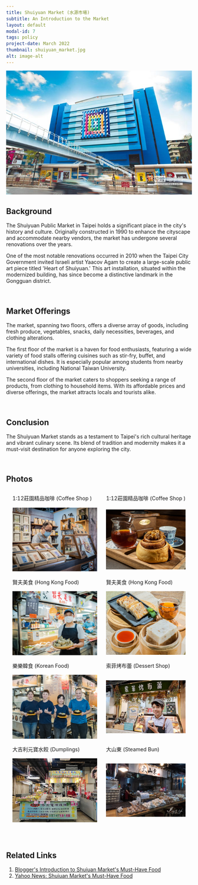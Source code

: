 ```yaml
---
title: Shuiyuan Market (水源市場)
subtitle: An Introduction to the Market
layout: default
modal-id: 7
tags: policy
project-date: March 2022
thumbnail: shuiyuan_market.jpg
alt: image-alt
---
```

<html>
<head>
    <meta name="viewport" content="width=device-width, initial-scale=1.0">
    <style>
        table {
            border-collapse: separate;
            border-spacing: 10px;
        }
        table img {
            max-width: 100%;
            height: auto;
        }
    </style>
</head>
<body>
    <img src="img/portfolio/shuiyuan_market.jpg" alt="market" style="max-width: 100%; height: auto;">
    <h2>Background</h2>
    <p>The Shuiyuan Public Market in Taipei holds a significant place in the city's history and culture. Originally constructed in 1990 to enhance the cityscape and accommodate nearby vendors, the market has undergone several renovations over the years.</p>
    <p>One of the most notable renovations occurred in 2010 when the Taipei City Government invited Israeli artist Yaacov Agam to create a large-scale public art piece titled 'Heart of Shuiyuan.' This art installation, situated within the modernized building, has since become a distinctive landmark in the Gongguan district.</p>
    <br>
    <h2>Market Offerings</h2>
    <p>The market, spanning two floors, offers a diverse array of goods, including fresh produce, vegetables, snacks, daily necessities, beverages, and clothing alterations.</p>
    <p>The first floor of the market is a haven for food enthusiasts, featuring a wide variety of food stalls offering cuisines such as stir-fry, buffet, and international dishes. It is especially popular among students from nearby universities, including National Taiwan University.</p>
    <p>The second floor of the market caters to shoppers seeking a range of products, from clothing to household items. With its affordable prices and diverse offerings, the market attracts locals and tourists alike.</p>
    <br>
    <h2>Conclusion</h2>
    <p>The Shuiyuan Market stands as a testament to Taipei's rich cultural heritage and vibrant culinary scene. Its blend of tradition and modernity makes it a must-visit destination for anyone exploring the city.</p>
    <br>
    <h2>Photos</h2>
    <table>
        <tr>
            <td>1:12莊園精品咖啡 (Coffee Shop )</td>
            <td>1:12莊園精品咖啡 (Coffee Shop )</td>
        </tr>
        <tr>
            <td><img src="img/portfolio/coffee_shop.jpg" alt="Coffee Shop" style="max-width: 100%; height: auto;"></td>
            <td><img src="img/portfolio/coffee2.jpg" alt="Coffee Shop" style="max-width: 100%; height: auto;"></td>
        </tr>
        <tr>
            <td>賢夫美食 (Hong Kong Food)</td>
            <td>賢夫美食 (Hong Kong Food)</td>
        </tr>
        <tr>
            <td><img src="img/portfolio/hongkong1.jpg" alt="Hong Kong Food" style="max-width: 100%; height: auto;"></td>
            <td><img src="img/portfolio/hongkong2.jpg" alt="Hong Kong Food" style="max-width: 100%; height: auto;"></td>
        </tr>
        <tr>
            <td>樂樂韓食 (Korean Food)</td>
            <td>索菲烤布蕾 (Dessert Shop)</td>
        </tr>
        <tr>
            <td><img src="img/portfolio/koreanfood.jpg" alt="Korean Food" style="max-width: 100%; height: auto;"></td>
            <td><img src="img/portfolio/dessert.jpg" alt="Dessert Shop" style="max-width: 100%; height: auto;"></td>
        </tr>
        <tr>
            <td>大吉利元寶水餃 (Dumplings)</td>
            <td>大山東 (Steamed Bun)</td>
        </tr>
        <tr>
            <td><img src="img/portfolio/dumpling.jpg" alt="Dumplings" style="max-width: 100%; height: auto;"></td>
            <td><img src="img/portfolio/bao.jpeg" alt="Steamed Bun" style="max-width: 100%; height: auto;"></td>
        </tr>  
    </table>
    <br>
    <h2>Related Links</h2>
    <ol>
        <li><a href="https://www.popdaily.com.tw/food/1253649">Blogger's Introduction to Shuiuan Market's Must-Have Food</a></li>
        <li><a href="https://tw.news.yahoo.com/%E5%8F%B0%E5%A4%A7%E4%BA%BA%E5%8F%A3%E8%A2%8B%E5%90%8D%E5%96%AE-%E6%B0%B4%E6%BA%90%E5%B8%82%E5%A0%B4-%E5%A5%BD%E8%A9%95%E5%BF%85%E5%90%83-%E9%99%90%E9%87%8F300%E9%A1%86%E7%83%A4%E8%82%89%E5%8C%85-%E6%9A%B4%E7%B4%85-000000360.html?guccounter=1&guce_referrer=aHR0cHM6Ly93d3cuZ29vZ2xlLmNvbS8&guce_referrer_sig=AQAAACSZI-h5cbHUI7owauRj3ssRfqY45vdvzfwzG8zKL8u5QyZFSU0AjtzIH5HIRN_gcCfVmnXl9nmZHDBoZwfpUs_ZXU4HlXIDajfkSf_fQPPW-ZfiB06mi2mmOyjBmT70zYw21v7X9pEtHkHvV7LC1jiz-gkkgzFV8L7BwhrQozpb">Yahoo News: Shuiuan Market's Must-Have Food</a></li>
    </ol>
</body>
</html>

